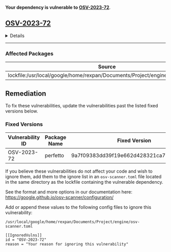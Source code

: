 
**Your dependency is vulnerable to [OSV-2023-72](https://osv.dev/list?q=OSV-2023-72)**.


## [OSV-2023-72](https://osv.dev/vulnerability/OSV-2023-72)

<details>
<summary>Details</summary>

> OSS-Fuzz report: https://bugs.chromium.org/p/oss-fuzz/issues/detail?id=56057
> 
> ```
> Crash type: Heap-buffer-overflow WRITE 4
> Crash state:
> perfetto::trace_processor::TrackEventParser::ParseTrackDescriptor
> perfetto::trace_processor::TrackEventModule::ParseTracePacketData
> perfetto::trace_processor::ProtoTraceParser::ParseTracePacket
> ```
> 

</details>



---

### Affected Packages

| Source | Package Name | Package Version |
| --- | --- | --- |
| lockfile:/usr/local/google/home/rexpan/Documents/Project/engine/deps_flatten.txt | https://fuchsia.googlesource.com/third_party/android.googlesource.com/platform/external/perfetto | b8da07095979310818f0efde2ef3c69ea70d62c5 |

## Remediation



To fix these vulnerabilities, update the vulnerabilities past the listed fixed versions below.

### Fixed Versions

| Vulnerability ID | Package Name | Fixed Version |
| --- | --- | --- |
| OSV-2023-72 | perfetto | 9a7f09383dd39f19e662d428321ca708a2a600a3 |



If you believe these vulnerabilities do not affect your code and wish to ignore them, add them to the ignore list in an
`osv-scanner.toml` file located in the same directory as the lockfile containing the vulnerable dependency.

See the format and more options in our documentation here: https://google.github.io/osv-scanner/configuration/

Add or append these values to the following config files to ignore this vulnerability:


`/usr/local/google/home/rexpan/Documents/Project/engine/osv-scanner.toml`
```
[[IgnoredVulns]]
id = "OSV-2023-72"
reason = "Your reason for ignoring this vulnerability"
```

